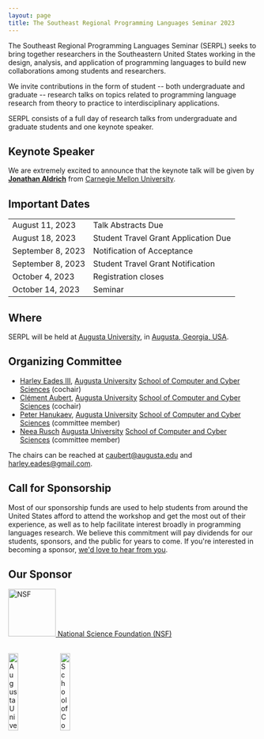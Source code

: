 ```yaml
---
layout: page
title: The Southeast Regional Programming Languages Seminar 2023
---
```


<p class="lead">
The Southeast Regional Programming Languages Seminar (SERPL) seeks to
bring together researchers in the Southeastern United States working in 
the design, analysis, and application of programming languages to build 
new collaborations among students and researchers.
</p>

<p class="lead">
We invite contributions in the form of student -- both undergraduate
and graduate -- research talks on topics related to programming
language research from theory to practice to interdisciplinary
applications.
</p>

<p class="lead">
SERPL consists of a full day of research talks from undergraduate and
graduate students and one keynote speaker.
</p>

## Keynote Speaker

We are extremely excited to announce that the keynote talk will be given by [**Jonathan Aldrich**](https://www.cs.cmu.edu/~aldrich/) from [Carnegie Mellon University](https://www.cmu.edu/).

## Important Dates

|||
|:---|---|
| August 11, 2023   | Talk Abstracts Due |
| August 18, 2023   | Student Travel Grant Application Due |
| September 8, 2023 | Notification of Acceptance |
| September 8, 2023 | Student Travel Grant Notification |
| October 4, 2023   | Registration closes |
| October 14, 2023  | Seminar |

## Where

SERPL will be held at [Augusta University](https://www.augusta.edu/), in [Augusta, Georgia, USA](https://www.openstreetmap.org/#map=11/33.3864/-82.1770).

## Organizing Committee

- [Harley Eades III](http://metatheorem.org/), [Augusta University](https://www.augusta.edu/) [School of Computer and Cyber Sciences](https://www.augusta.edu/ccs) (cochair)
- [Clément Aubert](http://spots.augusta.edu/caubert/), [Augusta University](https://www.augusta.edu/) [School of Computer and Cyber Sciences](https://www.augusta.edu/ccs) (cochair)
- [Peter Hanukaev](https://peterhanukaev.com/), [Augusta University](https://www.augusta.edu/) [School of Computer and Cyber Sciences](https://www.augusta.edu/ccs) (committee member)
- [Neea Rusch](https://nkrusch.github.io/) [Augusta University](https://www.augusta.edu/) [School of Computer and Cyber Sciences](https://www.augusta.edu/ccs) (committee member)

The chairs can be reached at <caubert@augusta.edu> and <harley.eades@gmail.com>.

## Call for Sponsorship

Most of our sponsorship funds are used to help students from around the United States afford to attend the workshop and get the most out of their experience, as well as to help facilitate interest broadly in programming languages research. We believe this commitment will pay dividends for our students, sponsors, and the public for years to come. If you're interested in becoming a sponsor, [we'd love to hear from you](harley.eades@gmail.com).

## Our Sponsor

<div class="container">
  <div class="row justify-content-left">
  <div class="row">
    <div class="col-sm text-left">
      <a target="_blank" rel="noopener noreferrer nofollow" href="https://www.nsf.gov/awardsearch/showAward?AWD_ID=1902406">
        <img style="width:96px" src="{{ "/images/nsf.png" | relative_url }}" alt="NSF">
        National Science Foundation (NSF)</a>
    </div>
  </div>
  </div>
</div>

<br/>

<div class="container">
<p class="h10 mb-3 border-top">
  <a href="https://www.augusta.edu/" title="Augusta University">
    <img style="width:20%" src="{{ "/images/AU-logo.png" | relative_url }}" alt="Augusta University"></a>
  <a href="https://www.augusta.edu/ccs/" title="School of Computer and Cyber Sciences">
    <img style="width:20%" src="{{ "/images/SCCS-logo.png" | relative_url }}" alt="School of Computer and Cyber Sciences"></a>
</p>   
</div>
